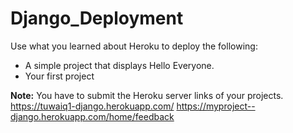 # Django_Deployment

Use what you learned about Heroku to deploy the following:
- A simple project that displays Hello Everyone.
- Your first project 

**Note:** You have to submit the Heroku server links of your projects.
https://tuwaiq1-django.herokuapp.com/
https://myproject--django.herokuapp.com/home/feedback
